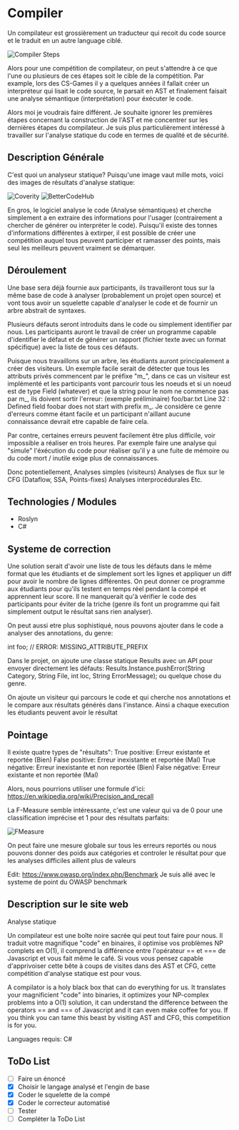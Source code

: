 # Compiler

Un compilateur est grossièrement un traducteur qui recoit du code source et le traduit en un autre language ciblé.

![Compiler Steps](https://brainmass.com/hubsimg/1511787/Compilador.gif)

Alors pour une compétition de compilateur, on peut s'attendre à ce que l'une ou plusieurs de ces étapes soit le cible de la compétition. Par example, lors des CS-Games il y a quelques années il fallait créer un interpréteur qui lisait le code source, le parsait en AST et finalement faisait une analyse sémantique (interprétation) pour éxécuter le code.

Alors moi je voudrais faire différent. Je souhaite ignorer les premières étapes concernant la construction de l'AST et me concentrer sur les dernières étapes du compilateur. Je suis plus particulièrement intéressé à travailler sur l'analyse statique du code en termes de qualité et de sécurité.

## Description Générale

C'est quoi un analyseur statique? Puisqu'une image vaut mille mots, voici des images de résultats d'analyse statique:

![Coverity](https://user-images.githubusercontent.com/5842757/28995243-82c9cfa6-79e4-11e7-93e3-af9a91f376b6.png)
![BetterCodeHub](https://files.realpython.com/media/bch1.f5045e9b9392.png)

En gros, le logiciel analyse le code (Analyse sémantiques) et cherche simplement a en extraire des informations pour l'usager (contrairement a chercher de générer ou interpréter le code). Puisqu'il existe des tonnes d'informations différentes à extirper, il est possible de créer une compétition auquel tous peuvent participer et ramasser des points, mais seul les meilleurs peuvent vraiment se démarquer.

## Déroulement

Une base sera déjà fournie aux participants, ils travailleront tous sur la même base de code à analyser (probablement un projet open source) et vont tous avoir un squelette capable d'analyser le code et de fournir un arbre abstrait de syntaxes.

Plusieurs défauts seront introduits dans le code ou simplement identifier par nous. Les participants auront le travail de créer un programme capable d'identifier le défaut et de générer un rapport (fichier texte avec un format spécifique) avec la liste de tous ces défauts. 

Puisque nous travaillons sur un arbre, les étudiants auront principalement a créer des visiteurs. Un exemple facile serait de détecter que tous les attributs privés commencent par le préfixe "m_", dans ce cas un visiteur est implémenté et les participants vont parcourir tous les noeuds et si un noeud est de type Field (whatever) et que la string pour le nom ne commence pas par m_, ils doivent sortir l'erreur: (exemple préliminaire) foo/bar.txt Line 32 : Defined field foobar does not start with prefix m_. Je considère ce genre d'erreurs comme étant facile et un participant n'aillant aucune connaissance devrait etre capable de faire cela.

Par contre, certaines erreurs peuvent facilement être plus difficile, voir impossible a réaliser en trois heures. Par exemple faire une analyse qui "simule" l'éxécution du code pour réaliser qu'il y a une fuite de mémoire ou du code mort / inutile exige plus de connaissances.

Donc potentiellement,
Analyses simples (visiteurs)
Analyses de flux sur le CFG (Dataflow, SSA, Points-fixes)
Analyses interprocédurales
Etc.

## Technologies / Modules

- Roslyn
- C#

## Systeme de correction

Une solution serait d'avoir une liste de tous les défauts dans le même format que les étudiants et de simplement sort les lignes et appliquer un diff pour avoir le nombre de lignes différentes. On peut donner ce programme aux étudiants pour qu'ils testent en temps réel pendant la compé et apprennent leur score. Il ne manquerait qu'à vérifier le code des participants pour éviter de la triche (genre ils font un programme qui fait simplement output le résultat sans rien analyser).

On peut aussi etre plus sophistiqué, nous pouvons ajouter dans le code a analyser des annotations, du genre:

int foo; // ERROR: MISSING_ATTRIBUTE_PREFIX

Dans le projet, on ajoute une classe statique Results avec un API pour envoyer directement les défauts:
Results.Instance.pushError(String Category, String File, int loc, String ErrorMessage); ou quelque chose du genre.

On ajoute un visiteur qui parcours le code et qui cherche nos annotations et le compare aux résultats générés dans l'instance. Ainsi a chaque execution les étudiants peuvent avoir le résultat

## Pointage

Il existe quatre types de "résultats":
True positive: Erreur existante et reportée (Bien)
False positive: Erreur inexistante et reportée (Mal)
True négative: Erreur inexistante et non reportée (Bien)
False négative: Erreur existante et non reportée (Mal)

Alors, nous pourrions utiliser une formule d'ici: https://en.wikipedia.org/wiki/Precision_and_recall

La F-Measure semble intéressante, c'est une valeur qui va de 0 pour une classification imprécise et 1 pour des résultats parfaits: 

![FMeasure](https://wikimedia.org/api/rest_v1/media/math/render/svg/dd577aee2dd35c5b0e349327528a5ac606c7bbbf)

On peut faire une mesure globale sur tous les erreurs reportés ou nous pouvons donner des poids aux catégories et controler le résultat pour que les analyses difficiles aillent plus de valeurs

Edit: https://www.owasp.org/index.php/Benchmark
Je suis allé avec le systeme de point du OWASP benchmark

## Description sur le site web
Analyse statique

Un compilateur est une boîte noire sacrée qui peut tout faire pour nous. Il traduit votre magnifique "code" en binaires, il optimise vos problèmes NP complets en O(1), il comprend la différence entre l'opérateur == et === de Javascript et vous fait même le café. Si vous vous pensez capable d'apprivoiser cette bête à coups de visites dans des AST et CFG, cette compétition d'analyse statique est pour vous.

A compilator is a holy black box that can do everything for us. It translates your magnificient "code" into binaries, it optimizes your NP-complex problems into a O(1) solution, it can understand the difference between the operators == and === of Javascript and it can even make coffee for you. If you think you can tame this beast by visiting AST and CFG, this competition is for you.

Languages requis: C#


## ToDo List

- [ ] Faire un énoncé
- [X] Choisir le langage analysé et l'engin de base
- [X] Coder le squelette de la compé
- [X] Coder le correcteur automatisé
- [ ] Tester
- [ ] Compléter la ToDo List
